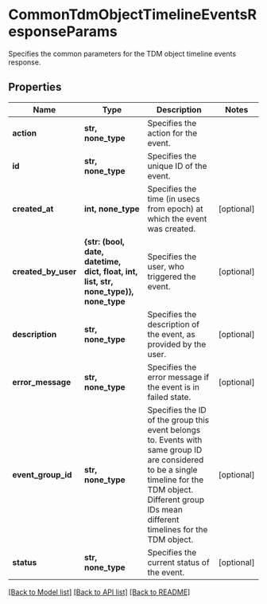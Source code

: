 # CommonTdmObjectTimelineEventsResponseParams

Specifies the common parameters for the TDM object timeline events response.

## Properties
Name | Type | Description | Notes
------------ | ------------- | ------------- | -------------
**action** | **str, none_type** | Specifies the action for the event. | 
**id** | **str, none_type** | Specifies the unique ID of the event. | 
**created_at** | **int, none_type** | Specifies the time (in usecs from epoch) at which the event was created. | [optional] 
**created_by_user** | **{str: (bool, date, datetime, dict, float, int, list, str, none_type)}, none_type** | Specifies the user, who triggered the event. | [optional] 
**description** | **str, none_type** | Specifies the description of the event, as provided by the user. | [optional] 
**error_message** | **str, none_type** | Specifies the error message if the event is in failed state. | [optional] 
**event_group_id** | **str, none_type** | Specifies the ID of the group this event belongs to. Events with same group ID are considered to be a single timeline for the TDM object. Different group IDs mean different timelines for the TDM object. | [optional] 
**status** | **str, none_type** | Specifies the current status of the event. | [optional] 

[[Back to Model list]](../README.md#documentation-for-models) [[Back to API list]](../README.md#documentation-for-api-endpoints) [[Back to README]](../README.md)


